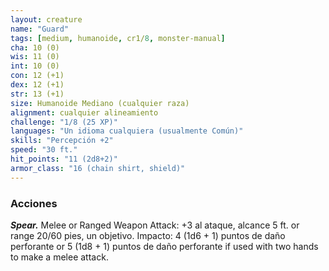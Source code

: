 ```yaml
---
layout: creature
name: "Guard"
tags: [medium, humanoide, cr1/8, monster-manual]
cha: 10 (0)
wis: 11 (0)
int: 10 (0)
con: 12 (+1)
dex: 12 (+1)
str: 13 (+1)
size: Humanoide Mediano (cualquier raza)
alignment: cualquier alineamiento
challenge: "1/8 (25 XP)"
languages: "Un idioma cualquiera (usualmente Común)"
skills: "Percepción +2"
speed: "30 ft."
hit_points: "11 (2d8+2)"
armor_class: "16 (chain shirt, shield)"
---
```


### Acciones

***Spear.*** Melee or Ranged Weapon Attack: +3 al ataque, alcance 5 ft. or range 20/60 pies, un objetivo. Impacto: 4 (1d6 + 1) puntos de daño perforante or 5 (1d8 + 1) puntos de daño perforante if used with two hands to make a melee attack.